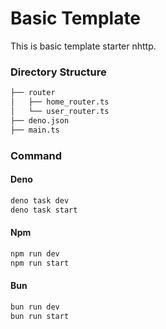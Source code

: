 # Basic Template
This is basic template starter nhttp.

### Directory Structure
```md
├── router
│   ├── home_router.ts
│   └── user_router.ts
├── deno.json
├── main.ts
```

### Command
#### Deno
```bash
deno task dev
deno task start
```
#### Npm
```bash
npm run dev
npm run start
```
#### Bun
```bash
bun run dev
bun run start
```